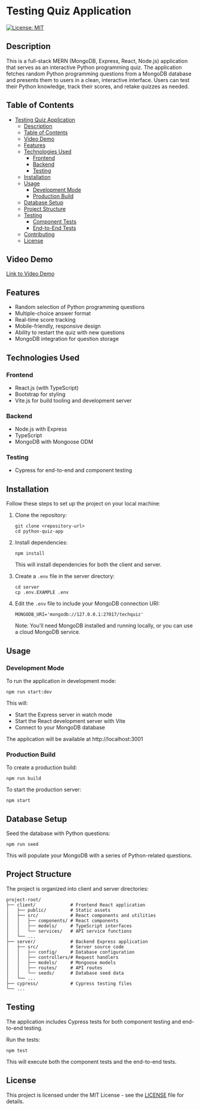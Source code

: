 # Testing Quiz Application

[![License: MIT](https://img.shields.io/badge/License-MIT-yellow.svg)](https://opensource.org/licenses/MIT)

## Description

This is a full-stack MERN (MongoDB, Express, React, Node.js) application that serves as an interactive Python programming quiz. The application fetches random Python programming questions from a MongoDB database and presents them to users in a clean, interactive interface. Users can test their Python knowledge, track their scores, and retake quizzes as needed.

## Table of Contents

- [Testing Quiz Application](#testing-quiz-application)
  - [Description](#description)
  - [Table of Contents](#table-of-contents)
  - [Video Demo](#video-demo)
  - [Features](#features)
  - [Technologies Used](#technologies-used)
    - [Frontend](#frontend)
    - [Backend](#backend)
    - [Testing](#testing)
  - [Installation](#installation)
  - [Usage](#usage)
    - [Development Mode](#development-mode)
    - [Production Build](#production-build)
  - [Database Setup](#database-setup)
  - [Project Structure](#project-structure)
  - [Testing](#testing-1)
    - [Component Tests](#component-tests)
    - [End-to-End Tests](#end-to-end-tests)
  - [Contributing](#contributing)
  - [License](#license)

## Video Demo

[Link to Video Demo](https://www.youtube.com/watch?v=JSgNbwDW7do)

## Features

- Random selection of Python programming questions
- Multiple-choice answer format
- Real-time score tracking
- Mobile-friendly, responsive design
- Ability to restart the quiz with new questions
- MongoDB integration for question storage

## Technologies Used

### Frontend
- React.js (with TypeScript)
- Bootstrap for styling
- Vite.js for build tooling and development server

### Backend
- Node.js with Express
- TypeScript
- MongoDB with Mongoose ODM

### Testing
- Cypress for end-to-end and component testing

## Installation

Follow these steps to set up the project on your local machine:

1. Clone the repository:
   ```
   git clone <repository-url>
   cd python-quiz-app
   ```

2. Install dependencies:
   ```
   npm install
   ```

   This will install dependencies for both the client and server.

3. Create a `.env` file in the server directory:
   ```
   cd server
   cp .env.EXAMPLE .env
   ```

4. Edit the `.env` file to include your MongoDB connection URI:
   ```
   MONGODB_URI='mongodb://127.0.0.1:27017/techquiz'
   ```
   
   Note: You'll need MongoDB installed and running locally, or you can use a cloud MongoDB service.

## Usage

### Development Mode

To run the application in development mode:

```
npm run start:dev
```

This will:
- Start the Express server in watch mode
- Start the React development server with Vite
- Connect to your MongoDB database

The application will be available at http://localhost:3001

### Production Build

To create a production build:

```
npm run build
```

To start the production server:

```
npm start
```

## Database Setup

Seed the database with Python questions:

```
npm run seed
```

This will populate your MongoDB with a series of Python-related questions.

## Project Structure

The project is organized into client and server directories:

```
project-root/
├── client/             # Frontend React application
│   ├── public/         # Static assets
│   ├── src/            # React components and utilities
│   │   ├── components/ # React components
│   │   ├── models/     # TypeScript interfaces
│   │   └── services/   # API service functions
│   └── ...
├── server/             # Backend Express application
│   ├── src/            # Server source code
│   │   ├── config/     # Database configuration
│   │   ├── controllers/# Request handlers
│   │   ├── models/     # Mongoose models
│   │   ├── routes/     # API routes
│   │   └── seeds/      # Database seed data
│   └── ...
├── cypress/            # Cypress testing files
└── ...
```

## Testing

The application includes Cypress tests for both component testing and end-to-end testing.

Run the tests:

```
npm test
```

This will execute both the component tests and the end-to-end tests.


## License

This project is licensed under the MIT License - see the [LICENSE](LICENSE) file for details.

